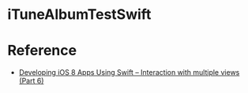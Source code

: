 # iTuneAlbumTestSwift

# Reference

- [Developing iOS 8 Apps Using Swift – Interaction with multiple views (Part 6)](http://jamesonquave.com/blog/developing-ios-8-apps-using-swift-interaction-with-multiple-views/)
